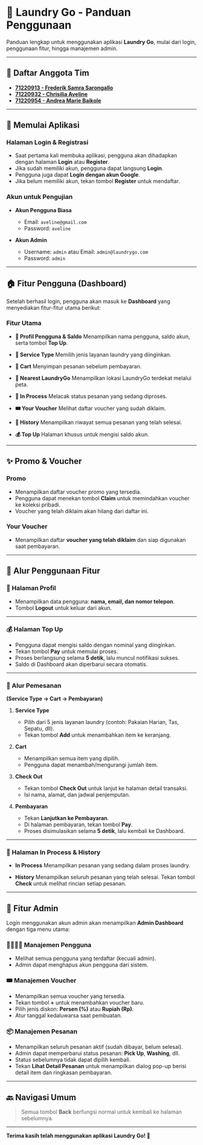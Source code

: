 # 🧺 Laundry Go - Panduan Penggunaan

Panduan lengkap untuk menggunakan aplikasi **Laundry Go**, mulai dari login, penggunaan fitur, hingga manajemen admin.

---

## 📌 Daftar Anggota Tim

- **[71220913 - Frederik Samra Sarongallo](https://github.com/frederiksamra)**  
- **[71220932 - Chrisilia Aveline](https://github.com/hawkgave)**  
- **[71220954 - Andrea Marie Baikole](https://github.com/AndreaB54)**  

---

## 🚀 Memulai Aplikasi

### Halaman Login & Registrasi

* Saat pertama kali membuka aplikasi, pengguna akan dihadapkan dengan halaman **Login** atau **Register**.
* Jika sudah memiliki akun, pengguna dapat langsung **Login**.
* Pengguna juga dapat **Login dengan akun Google**.
* Jika belum memiliki akun, tekan tombol **Register** untuk mendaftar.

### Akun untuk Pengujian

* **Akun Pengguna Biasa**

  * Email: `aveline@gmail.com`
  * Password: `aveline`

* **Akun Admin**

  * Username: `admin` atau Email: `admin@laundrygo.com`
  * Password: `admin`

---

## 🏠 Fitur Pengguna (Dashboard)

Setelah berhasil login, pengguna akan masuk ke **Dashboard** yang menyediakan fitur-fitur utama berikut:

### Fitur Utama

* **👤 Profil Pengguna & Saldo**
  Menampilkan nama pengguna, saldo akun, serta tombol **Top Up**.

* **🧺 Service Type**
  Memilih jenis layanan laundry yang diinginkan.

* **🛒 Cart**
  Menyimpan pesanan sebelum pembayaran.

* **📍 Nearest LaundryGo**
  Menampilkan lokasi LaundryGo terdekat melalui peta.

* **🔄 In Process**
  Melacak status pesanan yang sedang diproses.

* **🎟️ Your Voucher**
  Melihat daftar voucher yang sudah diklaim.

* **📜 History**
  Menampilkan riwayat semua pesanan yang telah selesai.

* **💰 Top Up**
  Halaman khusus untuk mengisi saldo akun.

---

## ✨ Promo & Voucher

### Promo

* Menampilkan daftar voucher promo yang tersedia.
* Pengguna dapat menekan tombol **Claim** untuk memindahkan voucher ke koleksi pribadi.
* Voucher yang telah diklaim akan hilang dari daftar ini.

### Your Voucher

* Menampilkan daftar **voucher yang telah diklaim** dan siap digunakan saat pembayaran.

---

## 📖 Alur Penggunaan Fitur

### 👤 Halaman Profil

* Menampilkan data pengguna: **nama, email, dan nomor telepon**.
* Tombol **Logout** untuk keluar dari akun.

---

### 💰 Halaman Top Up

* Pengguna dapat mengisi saldo dengan nominal yang diinginkan.
* Tekan tombol **Pay** untuk memulai proses.
* Proses berlangsung selama **5 detik**, lalu muncul notifikasi sukses.
* Saldo di Dashboard akan diperbarui secara otomatis.

---

### 🛒 Alur Pemesanan

**(Service Type → Cart → Pembayaran)**

1. **Service Type**

   * Pilih dari 5 jenis layanan laundry (contoh: Pakaian Harian, Tas, Sepatu, dll).
   * Tekan tombol **Add** untuk menambahkan item ke keranjang.

2. **Cart**

   * Menampilkan semua item yang dipilih.
   * Pengguna dapat menambah/mengurangi jumlah item.

3. **Check Out**

   * Tekan tombol **Check Out** untuk lanjut ke halaman detail transaksi.
   * Isi nama, alamat, dan jadwal penjemputan.

4. **Pembayaran**

   * Tekan **Lanjutkan ke Pembayaran**.
   * Di halaman pembayaran, tekan tombol **Pay**.
   * Proses disimulasikan selama **5 detik**, lalu kembali ke Dashboard.

---

### 🔄 Halaman In Process & History

* **In Process**
  Menampilkan pesanan yang sedang dalam proses laundry.

* **History**
  Menampilkan seluruh pesanan yang telah selesai.
  Tekan tombol **Check** untuk melihat rincian setiap pesanan.

---

## 👑 Fitur Admin

Login menggunakan akun admin akan menampilkan **Admin Dashboard** dengan tiga menu utama:

### 👨‍👩‍👧‍👦 Manajemen Pengguna

* Melihat semua pengguna yang terdaftar (kecuali admin).
* Admin dapat menghapus akun pengguna dari sistem.

### 🎟️ Manajemen Voucher

* Menampilkan semua voucher yang tersedia.
* Tekan tombol **+** untuk menambahkan voucher baru.
* Pilih jenis diskon: **Persen (%)** atau **Rupiah (Rp)**.
* Atur tanggal kedaluwarsa saat pembuatan.

### 📦 Manajemen Pesanan

* Menampilkan seluruh pesanan aktif (sudah dibayar, belum selesai).
* Admin dapat memperbarui status pesanan: **Pick Up**, **Washing**, dll.
* Status sebelumnya tidak dapat dipilih kembali.
* Tekan **Lihat Detail Pesanan** untuk menampilkan dialog pop-up berisi detail item dan ringkasan pembayaran.

---

## 🔙 Navigasi Umum

> Semua tombol **Back** berfungsi normal untuk kembali ke halaman sebelumnya.

---

**Terima kasih telah menggunakan aplikasi Laundry Go! 🚀**
